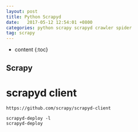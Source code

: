 ```yaml
---
layout: post
title: Python Scrapyd
date:   2017-05-12 12:54:01 +0800
categories: python scrapy scrapyd crawler spider
tag: scrapy
---
```


* content
{:toc}

Scrapy
------------------------

# scrapyd client

```
https://github.com/scrapy/scrapyd-client
```

```
scrapyd-deploy -l
scrapyd-deploy
```

[jekyll]:      http://jekyllrb.com
[jekyll-gh]:   https://github.com/jekyll/jekyll
[jekyll-help]: https://github.com/jekyll/jekyll-help
